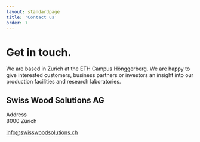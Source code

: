 ```yaml
---
layout: standardpage
title: 'Contact us'
order: 7
---
```


<div class="full-width">
        <div class="wrap">
            <h1>Get in touch.</h1>
            <p>We are based in Zurich at the ETH Campus Hönggerberg. We are happy to give interested customers, business partners or investors an insight into our production facilities and research laboratories.</p>
            <h2>Swiss Wood Solutions AG</h2>
            <p>Address<br/>
            8000 Zürich</p>
            <a href="mailto:">info@swisswoodsolutions.ch</a>
        </div>
</div>
